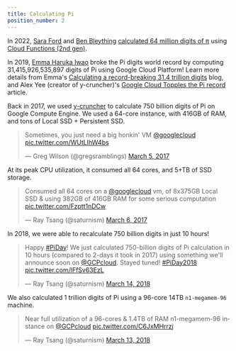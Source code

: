 ```yaml
---
title: Calculating Pi
position_number: 2
---
```


In 2022, [Sara Ford](https://cloud.google.com/developers/advocates/sara-ford) and [Ben Bleything](https://twitter.com/bleything) [calculated 64 million digits of π](https://cloud.google.com/blog/topics/developers-practitioners/celebrating-pi-day-cloud-functions) using [Cloud Functions (2nd gen)](https://cloud.google.com/functions/docs/2nd-gen/overview).

In 2019, [Emma Haruka Iwao](https://twitter.com/Yuryu) broke the Pi digits world record by computing 31,415,926,535,897 digits of Pi using Google Cloud Platform! Learn more details from Emma's [Calculating a record-breaking 31.4 trillion digits](https://cloud.google.com/blog/products/compute/calculating-31-4-trillion-digits-of-archimedes-constant-on-google-cloud) blog, and Alex Yee (creator of y-cruncher)'s [Google Cloud Topples the Pi record](http://www.numberworld.org/blogs/2019_3_14_pi_record/) article.

Back in 2017, we used [y-cruncher](http://www.numberworld.org/y-cruncher/) to calculate 750 billion digits of Pi on Google Compute Engine. We used a 64-core instance, with 416GB of RAM, and tons of Local SSD + Persistent SSD.

<blockquote class="twitter-tweet" data-lang="en"><p lang="en" dir="ltr">Sometimes, you just need a big honkin&#39; VM <a href="https://twitter.com/googlecloud">@googlecloud</a> <a href="https://t.co/WUtLIhW4bs">pic.twitter.com/WUtLIhW4bs</a></p>&mdash; Greg Wilson (@gregsramblings) <a href="https://twitter.com/gregsramblings/status/838485706230087680">March 5, 2017</a></blockquote>
<script async src="https://platform.twitter.com/widgets.js" charset="utf-8"></script>

At its peak CPU utilization, it consumed all 64 cores, and 5+TB of SSD storage.

<blockquote class="twitter-tweet" data-lang="en"><p lang="en" dir="ltr">Consumed all 64 cores on a <a href="https://twitter.com/googlecloud">@googlecloud</a> vm, of 8x375GB Local SSD &amp; using 382GB of 416GB RAM for some serious computation <a href="https://t.co/Fzptt1nDCw">pic.twitter.com/Fzptt1nDCw</a></p>&mdash; Ray Tsang (@saturnism) <a href="https://twitter.com/saturnism/status/838791108016533505">March 6, 2017</a></blockquote>
<script async src="https://platform.twitter.com/widgets.js" charset="utf-8"></script>

In 2018, we were able to recalculate 750 billion digits in just 10 hours!

<blockquote class="twitter-tweet" data-lang="en"><p lang="en" dir="ltr">Happy <a href="https://twitter.com/hashtag/PiDay?src=hash&amp;ref_src=twsrc%5Etfw">#PiDay</a>! We just calculated 750-billion digits of Pi calculation in 10 hours (compared to 2-days it took in 2017) using something we&#39;ll announce soon on <a href="https://twitter.com/GCPcloud?ref_src=twsrc%5Etfw">@GCPcloud</a>. Stayed tuned!  <a href="https://twitter.com/hashtag/PiDay2018?src=hash&amp;ref_src=twsrc%5Etfw">#PiDay2018</a> <a href="https://t.co/lFfSv63EzL">pic.twitter.com/lFfSv63EzL</a></p>&mdash; Ray Tsang (@saturnism) <a href="https://twitter.com/saturnism/status/973954547872862209?ref_src=twsrc%5Etfw">March 14, 2018</a></blockquote>
<script async src="https://platform.twitter.com/widgets.js" charset="utf-8"></script>

We also calculated 1 trillion digits of Pi using a 96-core 14TB `n1-megamem-96` machine.

<blockquote class="twitter-tweet" data-lang="en"><p lang="en" dir="ltr">Near full utilization of a 96-cores &amp; 1.4TB of RAM n1-megamem-96 instance on <a href="https://twitter.com/GCPcloud?ref_src=twsrc%5Etfw">@GCPcloud</a> <a href="https://t.co/C6JxMHrrzj">pic.twitter.com/C6JxMHrrzj</a></p>&mdash; Ray Tsang (@saturnism) <a href="https://twitter.com/saturnism/status/973619880024043521?ref_src=twsrc%5Etfw">March 13, 2018</a></blockquote>
<script async src="https://platform.twitter.com/widgets.js" charset="utf-8"></script>


